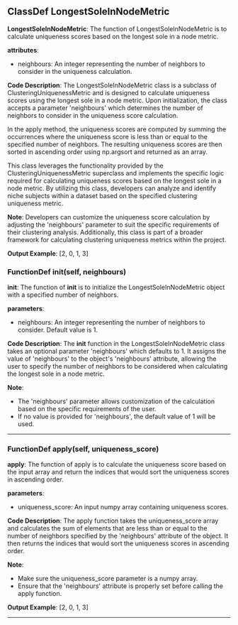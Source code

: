## ClassDef LongestSoleInNodeMetric
**LongestSoleInNodeMetric**: The function of LongestSoleInNodeMetric is to calculate uniqueness scores based on the longest sole in a node metric.

**attributes**:
- neighbours: An integer representing the number of neighbors to consider in the uniqueness calculation.

**Code Description**:
The LongestSoleInNodeMetric class is a subclass of ClusteringUniquenessMetric and is designed to calculate uniqueness scores using the longest sole in a node metric. Upon initialization, the class accepts a parameter 'neighbours' which determines the number of neighbors to consider in the uniqueness score calculation.

In the apply method, the uniqueness scores are computed by summing the occurrences where the uniqueness score is less than or equal to the specified number of neighbors. The resulting uniqueness scores are then sorted in ascending order using np.argsort and returned as an array.

This class leverages the functionality provided by the ClusteringUniquenessMetric superclass and implements the specific logic required for calculating uniqueness scores based on the longest sole in a node metric. By utilizing this class, developers can analyze and identify niche subjects within a dataset based on the specified clustering uniqueness metric.

**Note**:
Developers can customize the uniqueness score calculation by adjusting the 'neighbours' parameter to suit the specific requirements of their clustering analysis. Additionally, this class is part of a broader framework for calculating clustering uniqueness metrics within the project.

**Output Example**:
[2, 0, 1, 3]
### FunctionDef __init__(self, neighbours)
**__init__**: The function of __init__ is to initialize the LongestSoleInNodeMetric object with a specified number of neighbors.

**parameters**:
- neighbours: An integer representing the number of neighbors to consider. Default value is 1.

**Code Description**:
The __init__ function in the LongestSoleInNodeMetric class takes an optional parameter 'neighbours' which defaults to 1. It assigns the value of 'neighbours' to the object's 'neighbours' attribute, allowing the user to specify the number of neighbors to be considered when calculating the longest sole in a node metric.

**Note**:
- The 'neighbours' parameter allows customization of the calculation based on the specific requirements of the user.
- If no value is provided for 'neighbours', the default value of 1 will be used.
***
### FunctionDef apply(self, uniqueness_score)
**apply**: The function of apply is to calculate the uniqueness score based on the input array and return the indices that would sort the uniqueness scores in ascending order.

**parameters**:
- uniqueness_score: An input numpy array containing uniqueness scores.
  
**Code Description**:
The apply function takes the uniqueness_score array and calculates the sum of elements that are less than or equal to the number of neighbors specified by the 'neighbours' attribute of the object. It then returns the indices that would sort the uniqueness scores in ascending order.

**Note**:
- Make sure the uniqueness_score parameter is a numpy array.
- Ensure that the 'neighbours' attribute is properly set before calling the apply function.

**Output Example**:
[2, 0, 1, 3]
***
